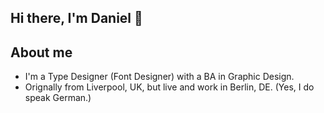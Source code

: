 ## Hi there, I'm Daniel 👋


## About me
- I'm a Type Designer (Font Designer) with a BA in Graphic Design.
- Orignally from Liverpool, UK, but live and work in Berlin, DE. (Yes, I do speak German.)
